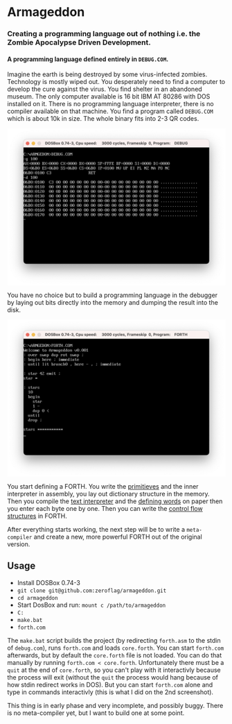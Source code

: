 # Armageddon

### Creating a programming language out of nothing i.e. the Zombie Apocalypse Driven Development.

#### A programming language defined entirely in `DEBUG.COM`.

Imagine the earth is being destroyed by some virus-infected zombies. Technology is mostly wiped out. You desperately need to find a computer to develop the cure against the virus. You find shelter in an abandoned museum. The only computer available is 16 bit IBM AT 80286 with DOS installed on it. There is no programming language interpreter, there is no compiler available on that machine. You find a program called `DEBUG.COM` which is about 10k in size. The whole binary fits into 2-3 QR codes. 

<img src="imgs/debug.png" align="center">

You have no choice but to build a programming language in the debugger by laying out bits directly into the memory and dumping the result into the disk.

<img src="imgs/armageddon1.png" align="center">

You start defining a FORTH. You write the [primitieves](forth.asm#L103) and the inner interpreter in assembly, you lay out dictionary structure in the memory. Then you compile the [text interpreter](forth.asm#L55) and the [defining words](forth.asm#L416) on paper then you enter each byte one by one. Then you can write the [control flow structures](CORE.FTH) in FORTH. 

After everything starts working, the next step will be to write a `meta-compiler` and create a new, more powerful FORTH out of the original version.

## Usage

 * Install DOSBox 0.74-3
 * `git clone git@github.com:zeroflag/armageddon.git`
 * `cd armageddon`
 * Start DosBox and run: `mount c /path/to/armageddon`
 * `C:`
 * `make.bat`
 * `forth.com`
 
 The `make.bat` script builds the project (by redirecting `forth.asm` to the stdin of `debug.com`), runs `forth.com` and loads `core.forth`. You can start `forth.com` afterwards, but by default the `core.forth` file is not loaded.
 You can do that manually by running `forth.com < core.forth`. Unfortunately there must be a `quit` at the end of `core.forth`, so you can't play with it interactivly because the process will exit (without the `quit` the process would hang because of how stdin redirect works in DOS). But you can start `forth.com` alone and type in commands interactivly (this is what I did on the 2nd screenshot).
 
 This thing is in early phase and very incomplete, and possibly buggy. There is no meta-compiler yet, but I want to build one at some point.
 
